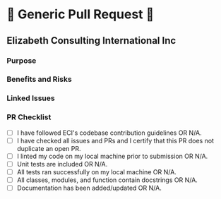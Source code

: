 # 🥇 Generic Pull Request 🥇
## Elizabeth Consulting International Inc
### Purpose
<!--- Clearly and concisely state the purpose of this PR -->
### Benefits and Risks
<!--- State concisely the benefits to be derived from and the risks associated with this PR) -->
### Linked Issues
<!--- Provide references to any link issues. Use closes #issuenum to automatically close an open issue)
- Fixes #
- Closes #
-->
### PR Checklist
- [ ] I have followed ECI's codebase contribution guidelines OR N/A.
- [ ] I have checked all issues and PRs and I certify that this PR does not duplicate an open PR.
- [ ] I linted my code on my local machine prior to submission OR N/A.
- [ ] Unit tests are included OR N/A.
- [ ] All tests ran successfully on my local machine OR N/A.
- [ ] All classes, modules, and function contain docstrings OR N/A.
- [ ] Documentation has been added/updated OR N/A.
